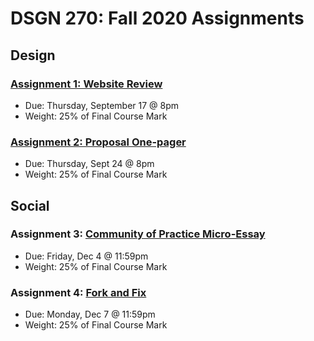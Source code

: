 # DSGN 270: Fall 2020 Assignments
## Design
### [Assignment 1: Website Review](https://github.com/sait-wbdv/assessments/tree/master/dsgn270/design/assignment-1)
- Due: Thursday, September 17 @ 8pm
- Weight: 25% of Final Course Mark

### [Assignment 2: Proposal One-pager](https://github.com/sait-wbdv/assessments/tree/master/dsgn270/design/assignment-2)
- Due: Thursday, Sept 24 @ 8pm
- Weight: 25% of Final Course Mark

## Social 
### Assignment 3: [Community of Practice Micro-Essay](https://github.com/sait-wbdv/assessments/tree/master/dsgn270/social/assignment-3)
- Due: Friday, Dec 4 @ 11:59pm
- Weight: 25% of Final Course Mark

### Assignment 4: [Fork and Fix](https://github.com/sait-wbdv/assessments/tree/master/dsgn270/social/assignment-4)
- Due: Monday, Dec 7 @ 11:59pm
- Weight: 25% of Final Course Mark

